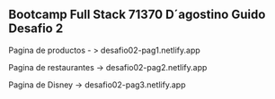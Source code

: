 Bootcamp Full Stack 71370
D´agostino Guido
Desafio 2
--
Pagina de productos - > desafio02-pag1.netlify.app

Pagina de restaurantes -> desafio02-pag2.netlify.app

Pagina de Disney -> desafio02-pag3.netlify.app